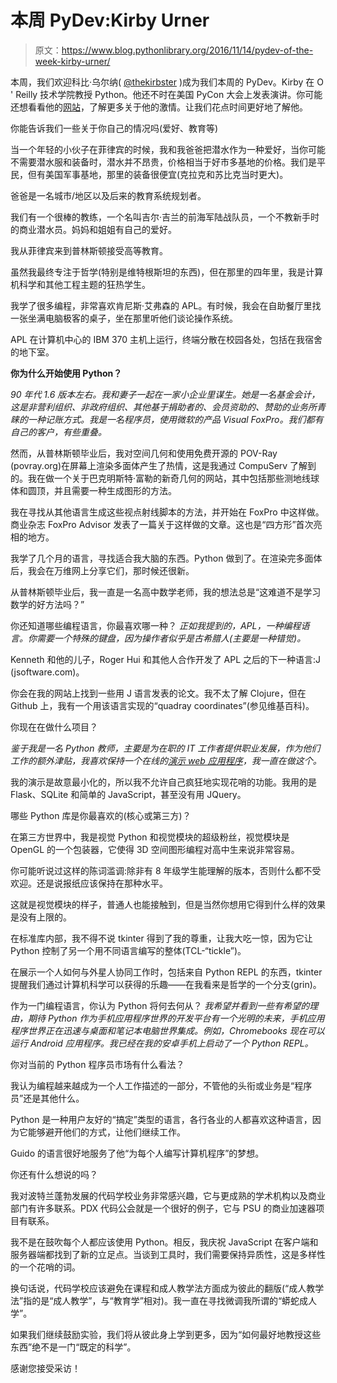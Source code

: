 # 本周 PyDev:Kirby Urner

> 原文：<https://www.blog.pythonlibrary.org/2016/11/14/pydev-of-the-week-kirby-urner/>

本周，我们欢迎科比·乌尔纳( [@thekirbster](https://twitter.com/thekirbster) )成为我们本周的 PyDev。Kirby 在 O ' Reilly 技术学院教授 Python。他还不时在美国 PyCon 大会上发表演讲。你可能还想看看他的[网站](http://www.4dsolutions.net/ocn/index.html)，了解更多关于他的激情。让我们花点时间更好地了解他。

你能告诉我们一些关于你自己的情况吗(爱好、教育等)

当一个年轻的小伙子在菲律宾的时候，我和我爸爸把潜水作为一种爱好，当你可能不需要潜水服和装备时，潜水并不昂贵，价格相当于好市多基地的价格。我们是平民，但有美国军事基地，那里的装备很便宜(克拉克和苏比克当时更大)。

爸爸是一名城市/地区以及后来的教育系统规划者。

我们有一个很棒的教练，一个名叫吉尔·吉兰的前海军陆战队员，一个不教新手时的商业潜水员。妈妈和姐姐有自己的爱好。

我从菲律宾来到普林斯顿接受高等教育。

虽然我最终专注于哲学(特别是维特根斯坦的东西)，但在那里的四年里，我是计算机科学和其他工程主题的狂热学生。

我学了很多编程，非常喜欢肯尼斯·艾弗森的 APL。有时候，我会在自助餐厅里找一张坐满电脑极客的桌子，坐在那里听他们谈论操作系统。

APL 在计算机中心的 IBM 370 主机上运行，终端分散在校园各处，包括在我宿舍的地下室。

**你为什么开始使用 Python？**

*90 年代 1.6 版本左右。我和妻子一起在一家小企业里谋生。她是一名基金会计，这是非营利组织、非政府组织、其他基于捐助者的、会员资助的、赞助的业务所青睐的一种记账方式。我是一名程序员，使用微软的产品 Visual FoxPro。我们都有自己的客户，有些重叠。*

然而，从普林斯顿毕业后，我对空间几何和使用免费开源的 POV-Ray (povray.org)在屏幕上渲染多面体产生了热情，这是我通过 CompuServ 了解到的。我在做一个关于巴克明斯特·富勒的新奇几何的网站，其中包括那些测地线球体和圆顶，并且需要一种生成图形的方法。

我在寻找从其他语言生成这些视点射线脚本的方法，并开始在 FoxPro 中这样做。商业杂志 FoxPro Advisor 发表了一篇关于这样做的文章。这也是“四方形”首次亮相的地方。

我学了几个月的语言，寻找适合我大脑的东西。Python 做到了。在渲染完多面体后，我会在万维网上分享它们，那时候还很新。

从普林斯顿毕业后，我一直是一名高中数学老师，我的想法总是“这难道不是学习数学的好方法吗？”

你还知道哪些编程语言，你最喜欢哪一种？
 *正如我提到的，APL，一种编程语言。你需要一个特殊的键盘，因为操作者似乎是古希腊人(主要是一种错觉)。*

Kenneth 和他的儿子，Roger Hui 和其他人合作开发了 APL 之后的下一种语言:J (jsoftware.com)。

你会在我的网站上找到一些用 J 语言发表的论文。我不太了解 Clojure，但在 Github 上，我有一个用该语言实现的“quadray coordinates”(参见维基百科)。

你现在在做什么项目？

*鉴于我是一名 Python 教师，主要是为在职的 IT 工作者提供职业发展，作为他们工作的额外津贴，我喜欢保持一个在线的[演示 web 应用程序](http://thekirbster.pythonanywhere.com)，我一直在做这个。*

我的演示是故意最小化的，所以我不允许自己疯狂地实现花哨的功能。我用的是 Flask、SQLite 和简单的 JavaScript，甚至没有用 JQuery。

哪些 Python 库是你最喜欢的(核心或第三方)？

在第三方世界中，我是视觉 Python 和视觉模块的超级粉丝，视觉模块是 OpenGL 的一个包装器，它使得 3D 空间图形编程对高中生来说非常容易。

你可能听说过这样的陈词滥调:除非有 8 年级学生能理解的版本，否则什么都不受欢迎。还是说报纸应该保持在那种水平。

这就是视觉模块的样子，普通人也能接触到，但是当然你想用它得到什么样的效果是没有上限的。

在标准库内部，我不得不说 tkinter 得到了我的尊重，让我大吃一惊，因为它让 Python 控制了另一个用不同语言编写的整体(TCL-“tickle”)。

在展示一个人如何与外星人协同工作时，包括来自 Python REPL 的东西，tkinter 提醒我们通过计算机科学可以获得的乐趣——在我看来是哲学的一个分支(grin)。

作为一门编程语言，你认为 Python 将何去何从？
 *我希望并看到一些有希望的理由，期待 Python 作为手机应用程序世界的开发平台有一个光明的未来，手机应用程序世界正在迅速与桌面和笔记本电脑世界集成。例如，Chromebooks 现在可以运行 Android 应用程序。我已经在我的安卓手机上启动了一个 Python REPL。*

你对当前的 Python 程序员市场有什么看法？

我认为编程越来越成为一个人工作描述的一部分，不管他的头衔或业务是“程序员”还是其他什么。

Python 是一种用户友好的“搞定”类型的语言，各行各业的人都喜欢这种语言，因为它能够避开他们的方式，让他们继续工作。

Guido 的语言很好地服务了他“为每个人编写计算机程序”的梦想。

你还有什么想说的吗？

我对波特兰蓬勃发展的代码学校业务非常感兴趣，它与更成熟的学术机构以及商业部门有许多联系。PDX 代码公会就是一个很好的例子，它与 PSU 的商业加速器项目有联系。

我不是在鼓吹每个人都应该使用 Python。相反，我庆祝 JavaScript 在客户端和服务器端都找到了新的立足点。当谈到工具时，我们需要保持异质性，这是多样性的一个花哨的词。

换句话说，代码学校应该避免在课程和成人教学法方面成为彼此的翻版(“成人教学法”指的是“成人教学”，与“教育学”相对)。我一直在寻找微调我所谓的“蟒蛇成人学”。

如果我们继续鼓励实验，我们将从彼此身上学到更多，因为“如何最好地教授这些东西”绝不是一门“既定的科学”。

感谢您接受采访！